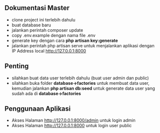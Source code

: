 ## Dokumentasi Master

- clone project ini terlebih dahulu
- buat database baru
- jalankan perintah composer update
- copy .env.example dengan nama file .env
- generate key dengan cara <b>php artisan key:generate</b>
- jalankan perintah php artisan serve untuk menjalankan aplikasi dengan IP Address local http://127.0.0.1:8000


## Penting
- silahkan buat data user terlebih dahulu (buat user admin dan public)
- silahkan buka folder <b>database->factories</b> untuk membuat data user, kemudian jalankan <b>php artisan db:seed</b> untuk generate data user yang sudah ada di <b>database->factories</b>


## Penggunaan Aplikasi
- Akses Halaman http://127.0.0.1:8000/admin untuk login admin
- Akses Halaman http://127.0.0.1:8000 untuk login user public